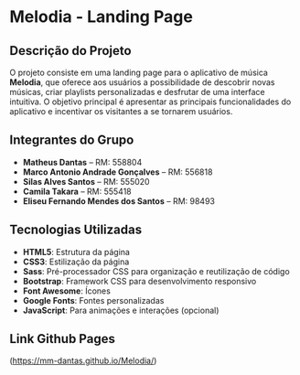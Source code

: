 # Melodia - Landing Page

## Descrição do Projeto

O projeto consiste em uma landing page para o aplicativo de música **Melodia**, que oferece aos usuários a possibilidade de descobrir novas músicas, criar playlists personalizadas e desfrutar de uma interface intuitiva. O objetivo principal é apresentar as principais funcionalidades do aplicativo e incentivar os visitantes a se tornarem usuários.

## Integrantes do Grupo

- **Matheus Dantas** – RM: 558804
- **Marco Antonio Andrade Gonçalves** – RM: 556818
- **Silas Alves Santos** – RM: 555020
- **Camila Takara** – RM: 555418
- **Eliseu Fernando Mendes dos Santos** – RM: 98493

## Tecnologias Utilizadas

- **HTML5**: Estrutura da página
- **CSS3**: Estilização da página
- **Sass**: Pré-processador CSS para organização e reutilização de código
- **Bootstrap**: Framework CSS para desenvolvimento responsivo
- **Font Awesome**: Ícones
- **Google Fonts**: Fontes personalizadas
- **JavaScript**: Para animações e interações (opcional)

## Link Github Pages
(https://mm-dantas.github.io/Melodia/)
